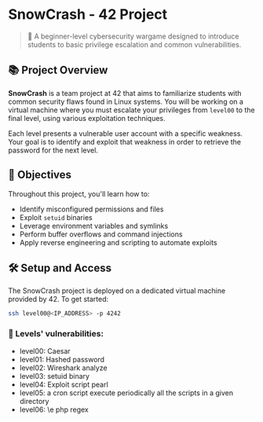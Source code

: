 # SnowCrash - 42 Project

> 🧠 A beginner-level cybersecurity wargame designed to introduce students to basic privilege escalation and common vulnerabilities.

## 📚 Project Overview

**SnowCrash** is a team project at 42 that aims to familiarize students with common security flaws found in Linux systems. You will be working on a virtual machine where you must escalate your privileges from `level00` to the final level, using various exploitation techniques.

Each level presents a vulnerable user account with a specific weakness. Your goal is to identify and exploit that weakness in order to retrieve the password for the next level.

## 🔐 Objectives

Throughout this project, you'll learn how to:

- Identify misconfigured permissions and files
- Exploit `setuid` binaries
- Leverage environment variables and symlinks
- Perform buffer overflows and command injections
- Apply reverse engineering and scripting to automate exploits

## 🛠️ Setup and Access

The SnowCrash project is deployed on a dedicated virtual machine provided by 42. To get started:

```bash
ssh level00@<IP_ADDRESS> -p 4242
```

### 📁 Levels' vulnerabilities:

- level00: Caesar
- level01: Hashed password
- level02: Wireshark analyze
- level03: setuid binary
- level04: Exploit script pearl
- level05: a cron script execute periodically all the scripts in a given directory
- level06: \e php regex
